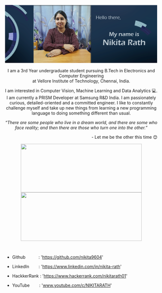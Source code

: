 <img src="/image.PNG">
<p align = "center">
I am a 3rd Year undergraduate student pursuing B.Tech in Electronics and Computer Engineering<br>at Vellore Institute of Technology, Chennai, India.
</p>
<p align = "center">
I am interested in Computer Vision, Machine Learning and Data Analytics 💻. I am currently a PRISM Developer at Samsung R&D India. 
I am passionately curious, detailed-oriented and a committed engineer. I like to constantly challenge myself and take up new things from learning a new programming language to doing something different than usual.
</p>
<p align = "center">
<I>“There are some people who live in a dream world, and there are some who face reality; and then there are those who turn one into the other.”</I> 
  <p align = "right">- Let me be the other this time 😊 <p>
</p>

<p align = "center">
<img align="center" height="160" width="400" src="https://github-readme-stats.vercel.app/api?username=nikita9604&theme=nightowl&show_icons=true" />
<img align="center" height="160" width="400" src="https://github-readme-stats.vercel.app/api/top-langs/?username=nikita9604&layout=compact" />
</p>

<br>

- Github &nbsp; &nbsp; &nbsp; &nbsp;  &nbsp; : 'https://github.com/nikita9604'
      
- LinkedIn &nbsp; &nbsp; &nbsp;&nbsp; : 'https://www.linkedin.com/in/nikita-rath'

- HackkerRank : 'https://www.hackerrank.com/nikitarath01'
      
- YouTube &nbsp; &nbsp; &nbsp; &nbsp;: 'www.youtube.com/c/NIKITARATH'

